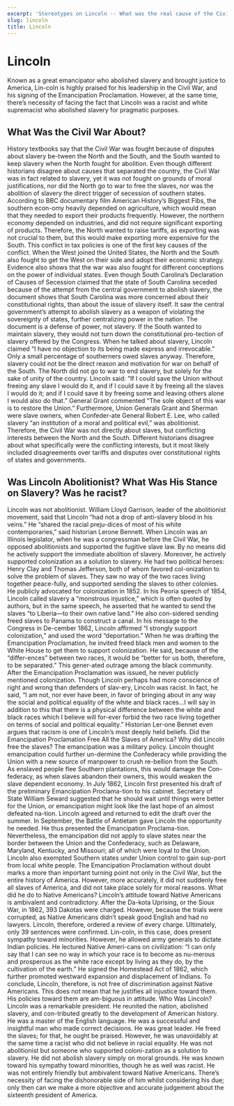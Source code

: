 ```yaml
---
excerpt: 'Stereotypes on Lincoln -- What was the real cause of the Civil War?'
slug: lincoln
title: Lincoln
---
```


# Lincoln

Known as a great emancipator who abolished slavery and brought justice to America, Lin-coln is highly praised for his leadership in the Civil War, and his signing of the Emancipation Proclamation. However, at the same time, there’s necessity of facing the fact that Lincoln was a racist and white supremacist who abolished slavery for pragmatic purposes.

## What Was the Civil War About?

History textbooks say that the Civil War was fought because of disputes about slavery be-tween the North and the South, and the South wanted to keep slavery when the North fought for abolition. Even though different historians disagree about causes that separated the country, the Civil War was in fact related to slavery, yet it was not fought on grounds of moral justifications, nor did the North go to war to free the slaves, nor was the abolition of slavery the direct trigger of secession of southern states.
According to BBC documentary film American History’s Biggest Fibs, the southern econ-omy heavily depended on agriculture, which would mean that they needed to export their products frequently. However, the northern economy depended on industries, and did not require significant exporting of products. Therefore, the North wanted to raise tariffs, as exporting was not crucial to them, but this would make exporting more expensive for the South. This conflict in tax policies is one of the first key causes of the conflict. When the West joined the United States, the North and the South also fought to get the West on their side and adopt their economic strategy.
Evidence also shows that the war was also fought for different conceptions on the power of individual states. Even though South Carolina’s Declaration of Causes of Secession claimed that the state of South Carolina seceded because of the attempt from the central government to abolish slavery, the document shows that South Carolina was more concerned about their constitutional rights, than about the issue of slavery itself. It saw the central government’s attempt to abolish slavery as a weapon of violating the sovereignty of states, further centralizing power in the nation. The document is a defense of power, not slavery.
If the South wanted to maintain slavery, they would not turn down the constitutional pro-tection of slavery offered by the Congress. When he talked about slavery, Lincoln claimed “I have no objection to its being made express and irrevocable.” Only a small percentage of southerners owed slaves anyway. Therefore, slavery could not be the direct reason and motivation for war on behalf of the South.
The North did not go to war to end slavery, but solely for the sake of unity of the country. Lincoln said: “If I could save the Union without freeing any slave I would do it, and if I could save it by freeing all the slaves I would do it; and if I could save it by freeing some and leaving others alone I would also do that.” General Grant commented “The sole object of this war is to restore the Union.” Furthermore, Union Generals Grant and Sherman were slave owners, when Confeder-ate General Robert E. Lee, who called slavery “an institution of a moral and political evil,” was abolitionist.
Therefore, the Civil War was not directly about slaves, but conflicting interests between the North and the South. Different historians disagree about what specifically were the conflicting interests, but it most likely included disagreements over tariffs and disputes over constitutional rights of states and governments.

## Was Lincoln Abolitionist? What Was His Stance on Slavery? Was he racist?

Lincoln was not abolitionist. William Lloyd Garrison, leader of the abolitionist movement, said that Lincoln “had not a drop of anti-slavery blood in his veins.” He “shared the racial preju-dices of most of his white contemporaries,” said historian Lerone Bennett.
When Lincoln was an Illinois legislator, when he was a congressman before the Civil War, he opposed abolitionists and supported the fugitive slave law. By no means did he actively support the immediate abolition of slavery. Moreover, he actively supported colonization as a solution to slavery.
He had two political heroes: Henry Clay and Thomas Jefferson, both of whom favored col-onization to solve the problem of slaves. They saw no way of the two races living together peace-fully, and supported sending the slaves to other colonies.
He publicly advocated for colonization in 1852. In his Peoria speech of 1854, Lincoln called slavery a “monstrous injustice,” which is often quoted by authors, but in the same speech, he asserted that he wanted to send the slaves “to Liberia—to their own native land.” He also con-sidered sending freed slaves to Panama to construct a canal. In his message to the Congress in De-cember 1862, Lincoln affirmed “I strongly support colonization,” and used the word “deportation.”
When he was drafting the Emancipation Proclamation, he invited freed black men and women to the White House to get them to support colonization. He said, because of the “differ-ences” between two races, it would be “better for us both, therefore, to be separated.” This gener-ated outrage among the black community. After the Emancipation Proclamation was issued, he never publicly mentioned colonization.
Though Lincoln perhaps had more conscience of right and wrong than defenders of slav-ery, Lincoln was racist. In fact, he said, “I am not, nor ever have been, in favor of bringing about in any way the social and political equality of the white and black races…I will say in addition to this that there is a physical difference between the white and black races which I believe will for-ever forbid the two race living together on terms of social and political equality.” Historian Ler-one Bennet even argues that racism is one of Lincoln’s most deeply held beliefs.
Did the Emancipation Proclamation Free All the Slaves of America? Why did Lincoln free the slaves?
The emancipation was a military policy. Lincoln thought emancipation could further un-dermine the Confederacy while providing the Union with a new source of manpower to crush re-bellion from the South. As enslaved people flee Southern plantations, this would damage the Con-federacy, as when slaves abandon their owners, this would weaken the slave dependent economy.
In July 1862, Lincoln first presented his draft of the preliminary Emancipation Proclama-tion to his cabinet. Secretary of State William Seward suggested that he should wait until things were better for the Union, or emancipation might look like the last hope of an almost defeated na-tion. Lincoln agreed and returned to edit the draft over the summer. In September, the Battle of Antietam gave Lincoln the opportunity he needed. He thus presented the Emancipation Proclama-tion.
Nevertheless, the emancipation did not apply to slave states near the border between the Union and the Confederacy, such as Delaware, Maryland, Kentucky, and Missouri; all of which were loyal to the Union. Lincoln also exempted Southern states under Union control to gain sup-port from local white people.
The Emancipation Proclamation without doubt marks a more than important turning point not only in the Civil War, but the entire history of America. However, more accurately, it did not suddenly free all slaves of America, and did not take place solely for moral reasons.
What did he do to Native Americans?
Lincoln’s attitude toward Native Americans is ambivalent and contradictory. After the Da-kota Uprising, or the Sioux War, in 1862, 393 Dakotas were charged. However, because the trials were corrupted, as Native Americans didn’t speak good English and had no lawyers. Lincoln, therefore, ordered a review of every charge. Ultimately, only 39 sentences were confirmed. Lin-coln, in this case, does present sympathy toward minorities.
However, he allowed army generals to dictate Indian policies. He lectured Native Ameri-cans on civilization: “I can only say that I can see no way in which your race is to become as nu-merous and prosperous as the white race except by living as they do, by the cultivation of the earth.” He signed the Homestead Act of 1862, which further promoted westward expansion and displacement of Indians.
To conclude, Lincoln, therefore, is not free of discrimination against Native Americans. This does not mean that he justifies all injustice toward them. His policies toward them are am-biguous in attitude.
Who Was Lincoln?
Lincoln was a remarkable president. He reunited the nation, abolished slavery, and con-tributed greatly to the development of American history. He was a master of the English language. He was a successful and insightful man who made correct decisions. He was great leader. He freed the slaves; for that, he ought be praised. However, he was unavoidably at the same time a racist who did not believe in racial equality. He was not abolitionist but someone who supported coloni-zation as a solution to slavery. He did not abolish slavery simply on moral grounds. He was known toward his sympathy toward minorities, though he as well was racist. He was not entirely friendly but ambivalent toward Native Americans. There’s necessity of facing the dishonorable side of him whilst considering his due; only then can we make a more objective and accurate judgement about the sixteenth president of America.
